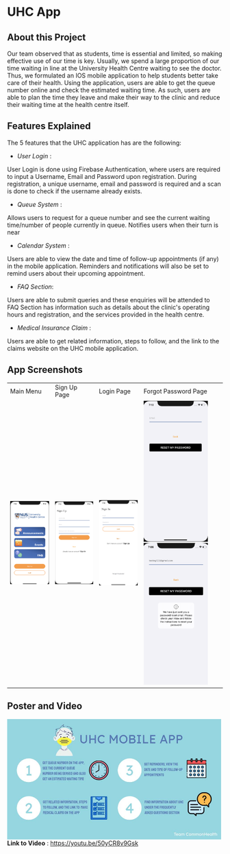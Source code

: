 # UHC App
## About this Project 
Our team observed that as students, time is essential and limited, so making effective use of our time is key. Usually, we spend a large proportion of our time waiting in line at the University Health Centre waiting to see the doctor. Thus, we formulated an IOS mobile application to help students better take care of their health. Using the application, users are able to get the queue number online and check the estimated waiting time. As such, users are able to plan the time they leave and make their way to the clinic and reduce their waiting time at the health centre itself.

## Features Explained
The 5 features that the UHC application has are the following:

- *User Login* :

User Login is done using Firebase Authentication, where users are required to input a Username, Email and Password upon registration. During registration, a unique username, email and password is required and a scan is done to check if the username already exists.

- *Queue System* :

Allows users to request for a queue number and see the current waiting time/number of people currently in queue. 
Notifies users when their turn is near

- *Calendar System* :

Users are able to view the date and time of follow-up appointments (if any) in the mobile application. Reminders and notifications will also be set to remind users about their upcoming appointment.


- *FAQ Section*:

Users are able to submit queries and these enquiries will be attended to
FAQ Section has information such as details about the clinic's operating hours and registration, and the services provided in the health centre.

- *Medical Insurance Claim* :

Users are able to get related information, steps to follow, and the link to the claims website on the UHC mobile application.

## App Screenshots
<table>
  <tr>
    <td> Main Menu </td>
    <td> Sign Up Page </td>
    <td> Login Page </td>
    <td> Forgot Password Page </td>
  </tr> 
  <tr> 
    <td> <img src= "screenshots/MainMenu.png" width = "150" title ="Main Menu" /> </td>
    <td> <img src= "screenshots/SignUp.png" width = "150" title = "Sign Up Page"> </td>
    <td> <img src= "screenshots/SignIn.png" width = "150 title = "Login Page""> </td>
    <td> <img src= "screenshots/ForgotPassword.png" width = "150">
      <img src= "screenshots/ForgotPasswordStatus.png" width = "150"> </td>
  </tr>
  </table>


## Poster and Video
<p>
<img align = "left" src = "screenshots/Poster.jpg" width = "500" />
</p>

<br/>


**Link to Video** : https://youtu.be/50yCR8v9Gsk
                                                              



